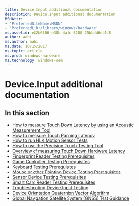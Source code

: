 ```yaml
---
title: Device.Input additional documentation
description: Device.Input additional documentation
MSHAttr:
- 'PreferredSiteName:MSDN'
- 'PreferredLib:/library/windows/hardware'
ms.assetid: e82b6f06-e38b-4afc-8200-25bbdd6eb4d8
author: aahi
ms.author: aahi
ms.date: 10/15/2017
ms.topic: article
ms.prod: windows-hardware
ms.technology: windows-oem
---
```


# Device.Input additional documentation


## <span id="in_this_section"></span>In this section


-   [How to measure Touch Down Latency by using an Acoustic Measurement Tool](how-to-measure-touch-down-latency-by-using-an-acoustic-measurement-tool.md)
-   [How to measure Touch Panning Latency](how-to-measure-touch-panning-latency-win81.md)
-   [How to run HLK Motion Sensor Tests](how-to-run-hck-motion-sensor-tests.md)
-   [How to use the Precision Touch Testing Tool](how-to-use-the-precision-touch-testing-tool.md)
-   [Overview of measuring Touch Down Hardware Latency](overview-of-measuring-touch-down-hardware-latency.md)
-   [Fingerprint Reader Testing Prerequisites](fingerprint-reader-testing-prerequisites.md)
-   [Game Controller Testing Prerequisites](game-controller-testing-prerequisites.md)
-   [Keyboard Testing Prerequisites](keyboard-testing-prerequisites.md)
-   [Mouse or other Pointing Device Testing Prerequisites](mouse-or-other-pointing-device-testing-prerequisites.md)
-   [Sensor Device Testing Prerequisites](sensor-device-testing-prerequisites.md)
-   [Smart Card Reader Testing Prerequisites](smart-card-reader-testing-prerequisites.md)
-   [Troubleshooting Device.Input Testing](troubleshooting-deviceinput-testing.md)
-   [Device Orientation Quaternion Vector Algorithm](device-orientation-quaternion-vector-algorithm.md)
-   [Global Navigation Satellite System (GNSS) Test Guidance](global-navigation-satellite-system--gnss--test-guidance.md)

 

 







